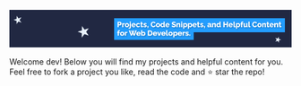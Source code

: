![header](./images/header.png)

Welcome dev! Below you will find my projects and helpful content for you. Feel free to fork a project you like, read the code and ⭐ star the repo!
